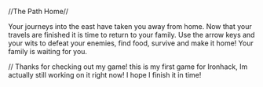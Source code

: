 //The Path Home//


Your journeys into the east have taken you away from home. Now that your travels are finished it is time to return to your family. Use the arrow keys and your wits to defeat your enemies, find food, survive and make it home! Your family is waiting for you. 



//
Thanks for checking out my game! this is my first game for Ironhack, Im actually still working on it right now! I hope I finish it in time!
